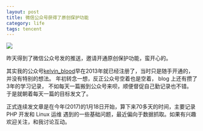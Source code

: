 ```yaml
---
layout: post
title: 微信公众号获得了原创保护功能
category: life
tags: tencent
---
```


![](https://cdn.kelu.org/blog/tags/wechat.jpg)

昨天得到了微信公众号发的推送，邀请开通原创保护功能，蛮开心的。

其实我的公众号[kelvin_blood][1]早在2013年就已经注册了，当时只是随手开通的，并没有特别的想法。
年初转念一想，反正公众号空着也是空着， blog 上还有攒了3年的学习记录， 不如每天一篇搬到公众号来呗，顺便督促自己勤记录也不错。 于是就朝着每天一篇的目标发文了。

正式连续发文章是在今年(2017)的1月18日开始，算下来70多天的时间，主要记录 PHP 开发和 Linux 运维
遇到的一些基础问题，最近偏向于数据抓取。如果有兴趣欢迎关注，和我讨论互动。

[1]: http://mp.weixin.qq.com/mp/homepage?__biz=MzA3NDAxOTMxNA==&hid=1&sn=cf42480774764ab3aef99b1331182179